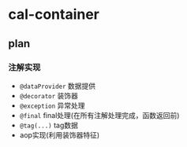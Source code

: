 # cal-container



## plan

### 注解实现
* `@dataProvider` 数据提供
* `@decorator` 装饰器
* `@exception` 异常处理
* `@final` final处理(在所有注解处理完成，函数返回前)
* `@tag(...)` tag数据
* aop实现(利用装饰器特征)
